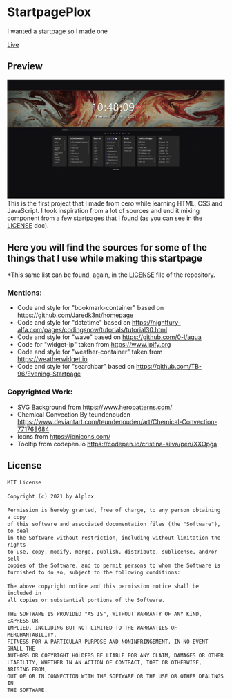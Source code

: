 # StartpagePlox
I wanted a startpage so I made one

[Live](https://alplox.github.io/StartpagePlox/)

## Preview
[![](https://raw.githubusercontent.com/Alplox/StartpagePlox/master/StartpagePlox.png)](https://alplox.github.io/StartpagePlox/)
 This is the first project that I made from cero while learning HTML, CSS and JavaScript.
I took inspiration from a lot of sources and end it mixing component from a few startpages that I found (as you can see in the [LICENSE](https://github.com/Alplox/StartpagePlox/blob/main/LICENSE) doc).

## Here you will find the sources for some of the things that I use while making this startpage
*This same list can be found, again, in the [LICENSE](https://github.com/Alplox/StartpagePlox/blob/main/LICENSE) file of the repository.
### Mentions:
- Code and style for "bookmark-container" based on https://github.com/Jaredk3nt/homepage
- Code and style for "datetime" based on https://nightfury-alfa.com/pages/codingsnow/tutorials/tutorial30.html
- Code and style for "wave" based on https://github.com/0-l/aqua
- Code for "widget-ip" taken from https://www.ipify.org
- Code and style for "weather-container" taken from https://weatherwidget.io
- Code and style for "searchbar" based on https://github.com/TB-96/Evening-Startpage
### Copyrighted Work:
- SVG Background from https://www.heropatterns.com/
- Chemical Convection By teundenouden https://www.deviantart.com/teundenouden/art/Chemical-Convection-771768684
- Icons from https://ionicons.com/
- Tooltip from codepen.io https://codepen.io/cristina-silva/pen/XXOpga

## License
```
MIT License

Copyright (c) 2021 by Alplox

Permission is hereby granted, free of charge, to any person obtaining a copy
of this software and associated documentation files (the "Software"), to deal
in the Software without restriction, including without limitation the rights
to use, copy, modify, merge, publish, distribute, sublicense, and/or sell
copies of the Software, and to permit persons to whom the Software is
furnished to do so, subject to the following conditions:

The above copyright notice and this permission notice shall be included in
all copies or substantial portions of the Software.

THE SOFTWARE IS PROVIDED "AS IS", WITHOUT WARRANTY OF ANY KIND, EXPRESS OR
IMPLIED, INCLUDING BUT NOT LIMITED TO THE WARRANTIES OF MERCHANTABILITY,
FITNESS FOR A PARTICULAR PURPOSE AND NONINFRINGEMENT. IN NO EVENT SHALL THE
AUTHORS OR COPYRIGHT HOLDERS BE LIABLE FOR ANY CLAIM, DAMAGES OR OTHER
LIABILITY, WHETHER IN AN ACTION OF CONTRACT, TORT OR OTHERWISE, ARISING FROM,
OUT OF OR IN CONNECTION WITH THE SOFTWARE OR THE USE OR OTHER DEALINGS IN
THE SOFTWARE.
```
